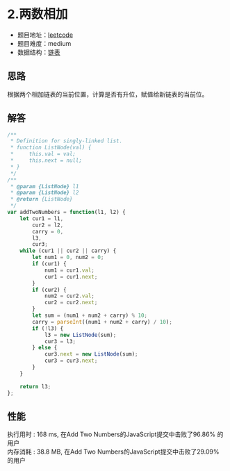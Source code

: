 # 2.两数相加

+ 题目地址：[leetcode](https://leetcode-cn.com/problems/add-two-numbers/)
+ 题目难度：medium
+ 数据结构：[链表](https://baike.baidu.com/item/%E9%93%BE%E8%A1%A8)

## 思路

根据两个相加链表的当前位置，计算是否有升位，赋值给新链表的当前位。

## 解答

```js
/**
 * Definition for singly-linked list.
 * function ListNode(val) {
 *     this.val = val;
 *     this.next = null;
 * }
 */
/**
 * @param {ListNode} l1
 * @param {ListNode} l2
 * @return {ListNode}
 */
var addTwoNumbers = function(l1, l2) {
    let cur1 = l1,
        cur2 = l2,
        carry = 0,
        l3,
        cur3;
    while (cur1 || cur2 || carry) {
        let num1 = 0, num2 = 0;
        if (cur1) {
            num1 = cur1.val;
            cur1 = cur1.next;
        }
        if (cur2) {
            num2 = cur2.val;
            cur2 = cur2.next;
        }
        let sum = (num1 + num2 + carry) % 10;
        carry = parseInt((num1 + num2 + carry) / 10);
        if (!l3) {
            l3 = new ListNode(sum);
            cur3 = l3;
        } else {
            cur3.next = new ListNode(sum);
            cur3 = cur3.next;
        }
    }
    
    return l3;
};
```

## 性能

执行用时 : 168 ms, 在Add Two Numbers的JavaScript提交中击败了96.86% 的用户   
内存消耗 : 38.8 MB, 在Add Two Numbers的JavaScript提交中击败了29.09% 的用户
